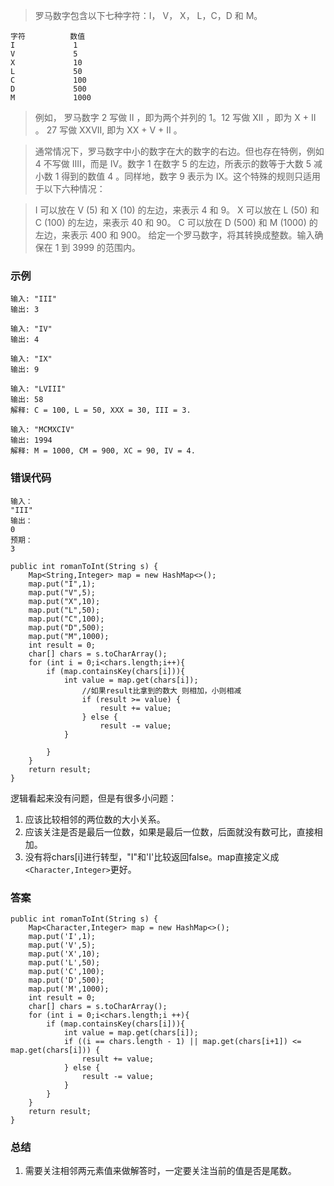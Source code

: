 >罗马数字包含以下七种字符：I， V， X， L，C，D 和 M。
```
字符          数值
I             1
V             5
X             10
L             50
C             100
D             500
M             1000
```
>例如， 罗马数字 2 写做 II ，即为两个并列的 1。12 写做 XII ，即为 X + II 。 27 写做  XXVII, 即为 XX + V + II 。

>通常情况下，罗马数字中小的数字在大的数字的右边。但也存在特例，例如 4 不写做 IIII，而是 IV。数字 1 在数字 5 的左边，所表示的数等于大数 5 减小数 1 得到的数值 4 。同样地，数字 9 表示为 IX。这个特殊的规则只适用于以下六种情况：

>I 可以放在 V (5) 和 X (10) 的左边，来表示 4 和 9。
X 可以放在 L (50) 和 C (100) 的左边，来表示 40 和 90。 
C 可以放在 D (500) 和 M (1000) 的左边，来表示 400 和 900。
给定一个罗马数字，将其转换成整数。输入确保在 1 到 3999 的范围内。


### 示例 
```
输入: "III"
输出: 3

输入: "IV"
输出: 4

输入: "IX"
输出: 9

输入: "LVIII"
输出: 58
解释: C = 100, L = 50, XXX = 30, III = 3.

输入: "MCMXCIV"
输出: 1994
解释: M = 1000, CM = 900, XC = 90, IV = 4.
```


### 错误代码
```
输入：
"III"
输出：
0
预期：
3
```
```
public int romanToInt(String s) {
    Map<String,Integer> map = new HashMap<>();
    map.put("I",1);
    map.put("V",5);
    map.put("X",10);
    map.put("L",50);
    map.put("C",100);
    map.put("D",500);
    map.put("M",1000);
    int result = 0;
    char[] chars = s.toCharArray();
    for (int i = 0;i<chars.length;i++){
        if (map.containsKey(chars[i])){
            int value = map.get(chars[i]);
                //如果result比拿到的数大 则相加，小则相减
                if (result >= value) {
                    result += value;
                } else {
                    result -= value;
            }

        }
    }
    return result;
}
```
逻辑看起来没有问题，但是有很多小问题：
1. 应该比较相邻的两位数的大小关系。
2. 应该关注是否是最后一位数，如果是最后一位数，后面就没有数可比，直接相加。
3. 没有将chars[i]进行转型，"I"和'I'比较返回false。map直接定义成`<Character,Integer>`更好。

### 答案
```
public int romanToInt(String s) {
    Map<Character,Integer> map = new HashMap<>();
    map.put('I',1);
    map.put('V',5);
    map.put('X',10);
    map.put('L',50);
    map.put('C',100);
    map.put('D',500);
    map.put('M',1000);
    int result = 0;
    char[] chars = s.toCharArray();
    for (int i = 0;i<chars.length;i ++){
        if (map.containsKey(chars[i])){
            int value = map.get(chars[i]);
            if ((i == chars.length - 1) || map.get(chars[i+1]) <= map.get(chars[i])) {
                result += value;
            } else {
                result -= value;
            }
        }
    }
    return result;
}
```
### 总结
1. 需要关注相邻两元素值来做解答时，一定要关注当前的值是否是尾数。
